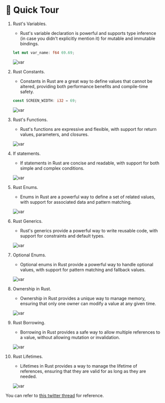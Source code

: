 # 🧵 Quick Tour

1. Rust's Variables.

	- Rust's variable declaration is powerful and supports type inference (in case you didn't explicitly mention it) for mutable and immutable bindings.

	```rust
	let mut var_name: f64 69.69;
	```

	![var](https://pbs.twimg.com/media/Ft2H0P0WIAIpGbw?format=jpg&name=small)


1. Rust Constants.

	- Constants in Rust are a great way to define values that cannot be altered, providing both performance benefits and compile-time safety.

	```rust
	const SCREEN_WIDTH: i32 = 69;
	```

	![var](https://pbs.twimg.com/media/Ft2Ig2NWcAITZV5?format=jpg&name=small)


1. Rust's Functions.

	- Rust's functions are expressive and flexible, with support for return values, parameters, and closures.

	![var](https://pbs.twimg.com/media/Ft2Ir2PWYAQSnLV?format=jpg&name=small)


1. If statements.

    - If statements in Rust are concise and readable, with support for both simple and complex conditions.

	![var](https://pbs.twimg.com/media/Ft2IyENWYAogwj-?format=jpg&name=small)


1. Rust Enums.

	- Enums in Rust are a powerful way to define a set of related values, with support for associated data and pattern matching.

	![var](https://pbs.twimg.com/media/Ft2I69SXsAIxDMz?format=jpg&name=small)


1. Rust Generics.

    - Rust's generics provide a powerful way to write reusable code, with support for constraints and default types.

	![var](https://pbs.twimg.com/media/Ft2JICgXwAMX7Vu?format=jpg&name=small)


1. Optional Enums.

	- Optional enums in Rust provide a powerful way to handle optional values, with support for pattern matching and fallback values.
	
	![var](https://pbs.twimg.com/media/Ft2JakWWIAAPp-x?format=jpg&name=small)


1. Ownership in Rust.

	- Ownership in Rust provides a unique way to manage memory, ensuring that only one owner can modify a value at any given time.
	
	![var](https://pbs.twimg.com/media/Ft2JkE7WAAEcv5w?format=jpg&name=small)


1. Rust Borrowing.

	- Borrowing in Rust provides a safe way to allow multiple references to a value, without allowing mutation or invalidation.
	
	![var](https://pbs.twimg.com/media/Ft2JsCfXsAgHle_?format=jpg&name=small)


1. Rust Lifetimes.

	- Lifetimes in Rust provides a way to manage the lifetime of references, ensuring that they are valid for as long as they are needed.
	
	![var](https://pbs.twimg.com/media/Ft2Jyk4XoAE-IoE?format=jpg&name=small)

You can refer to [this twitter thread](https://twitter.com/wiseaidev/status/1647625673073127427) for reference.